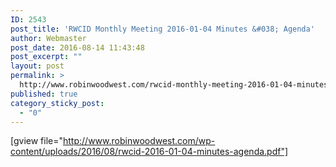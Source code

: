 ```yaml
---
ID: 2543
post_title: 'RWCID Monthly Meeting 2016-01-04 Minutes &#038; Agenda'
author: Webmaster
post_date: 2016-08-14 11:43:48
post_excerpt: ""
layout: post
permalink: >
  http://www.robinwoodwest.com/rwcid-monthly-meeting-2016-01-04-minutes-agenda/
published: true
category_sticky_post:
  - "0"
---
```

[gview file="http://www.robinwoodwest.com/wp-content/uploads/2016/08/rwcid-2016-01-04-minutes-agenda.pdf"]